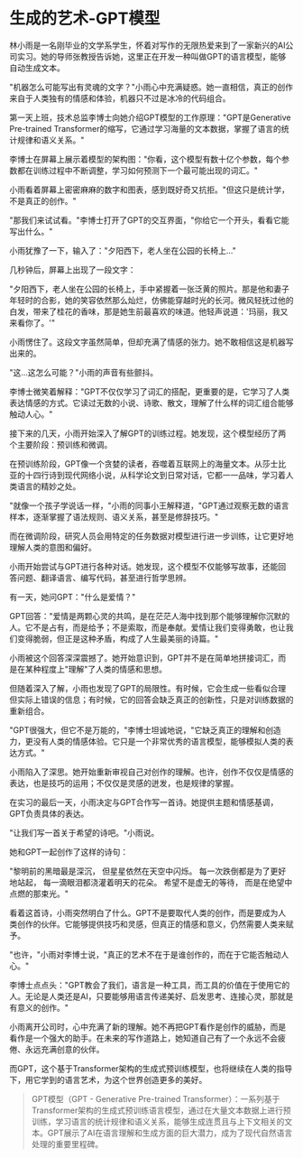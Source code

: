 # 生成的艺术-GPT模型

林小雨是一名刚毕业的文学系学生，怀着对写作的无限热爱来到了一家新兴的AI公司实习。她的导师张教授告诉她，这里正在开发一种叫做GPT的语言模型，能够自动生成文本。

"机器怎么可能写出有灵魂的文字？"小雨心中充满疑惑。她一直相信，真正的创作来自于人类独有的情感和体验，机器只不过是冰冷的代码组合。

第一天上班，技术总监李博士向她介绍GPT模型的工作原理："GPT是Generative Pre-trained Transformer的缩写，它通过学习海量的文本数据，掌握了语言的统计规律和语义关系。"

李博士在屏幕上展示着模型的架构图："你看，这个模型有数十亿个参数，每个参数都在训练过程中不断调整，学习如何预测下一个最可能出现的词汇。"

小雨看着屏幕上密密麻麻的数字和图表，感到既好奇又抗拒。"但这只是统计学，不是真正的创作。"

"那我们来试试看。"李博士打开了GPT的交互界面，"你给它一个开头，看看它能写出什么。"

小雨犹豫了一下，输入了："夕阳西下，老人坐在公园的长椅上..."

几秒钟后，屏幕上出现了一段文字：

"夕阳西下，老人坐在公园的长椅上，手中紧握着一张泛黄的照片。那是他和妻子年轻时的合影，她的笑容依然那么灿烂，仿佛能穿越时光的长河。微风轻抚过他的白发，带来了桂花的香味，那是她生前最喜欢的味道。他轻声说道：'玛丽，我又来看你了。'"

小雨愣住了。这段文字虽然简单，但却充满了情感的张力。她不敢相信这是机器写出来的。

"这...这怎么可能？"小雨的声音有些颤抖。

李博士微笑着解释："GPT不仅仅学习了词汇的搭配，更重要的是，它学习了人类表达情感的方式。它读过无数的小说、诗歌、散文，理解了什么样的词汇组合能够触动人心。"

接下来的几天，小雨开始深入了解GPT的训练过程。她发现，这个模型经历了两个主要阶段：预训练和微调。

在预训练阶段，GPT像一个贪婪的读者，吞噬着互联网上的海量文本。从莎士比亚的十四行诗到现代网络小说，从科学论文到日常对话，它都一一品味，学习着人类语言的精妙之处。

"就像一个孩子学说话一样，"小雨的同事小王解释道，"GPT通过观察无数的语言样本，逐渐掌握了语法规则、语义关系，甚至是修辞技巧。"

而在微调阶段，研究人员会用特定的任务数据对模型进行进一步训练，让它更好地理解人类的意图和偏好。

小雨开始尝试与GPT进行各种对话。她发现，这个模型不仅能够写故事，还能回答问题、翻译语言、编写代码，甚至进行哲学思辨。

有一天，她问GPT："什么是爱情？"

GPT回答："爱情是两颗心灵的共鸣，是在茫茫人海中找到那个能够理解你沉默的人。它不是占有，而是给予；不是索取，而是奉献。爱情让我们变得勇敢，也让我们变得脆弱，但正是这种矛盾，构成了人生最美丽的诗篇。"

小雨被这个回答深深震撼了。她开始意识到，GPT并不是在简单地拼接词汇，而是在某种程度上"理解"了人类的情感和思想。

但随着深入了解，小雨也发现了GPT的局限性。有时候，它会生成一些看似合理但实际上错误的信息；有时候，它的回答会缺乏真正的创新性，只是对训练数据的重新组合。

"GPT很强大，但它不是万能的，"李博士坦诚地说，"它缺乏真正的理解和创造力，更没有人类的情感体验。它只是一个非常优秀的语言模型，能够模拟人类的表达方式。"

小雨陷入了深思。她开始重新审视自己对创作的理解。也许，创作不仅仅是情感的表达，也是技巧的运用；不仅仅是灵感的迸发，也是规律的掌握。

在实习的最后一天，小雨决定与GPT合作写一首诗。她提供主题和情感基调，GPT负责具体的表达。

"让我们写一首关于希望的诗吧。"小雨说。

她和GPT一起创作了这样的诗句：

"黎明前的黑暗最是深沉，
但星星依然在天空中闪烁。
每一次跌倒都是为了更好地站起，
每一滴眼泪都浇灌着明天的花朵。
希望不是虚无的等待，
而是在绝望中点燃的那束光。"

看着这首诗，小雨突然明白了什么。GPT不是要取代人类的创作，而是要成为人类创作的伙伴。它能够提供技巧和灵感，但真正的情感和意义，仍然需要人类来赋予。

"也许，"小雨对李博士说，"真正的艺术不在于是谁创作的，而在于它能否触动人心。"

李博士点点头："GPT教会了我们，语言是一种工具，而工具的价值在于使用它的人。无论是人类还是AI，只要能够用语言传递美好、启发思考、连接心灵，那就是有意义的创作。"

小雨离开公司时，心中充满了新的理解。她不再把GPT看作是创作的威胁，而是看作是一个强大的助手。在未来的写作道路上，她知道自己有了一个永远不会疲倦、永远充满创意的伙伴。

而GPT，这个基于Transformer架构的生成式预训练模型，也将继续在人类的指导下，用它学到的语言艺术，为这个世界创造更多的美好。

> GPT模型（GPT - Generative Pre-trained Transformer）：一系列基于Transformer架构的生成式预训练语言模型，通过在大量文本数据上进行预训练，学习语言的统计规律和语义关系，能够生成连贯且与上下文相关的文本。GPT展示了AI在语言理解和生成方面的巨大潜力，成为了现代自然语言处理的重要里程碑。 